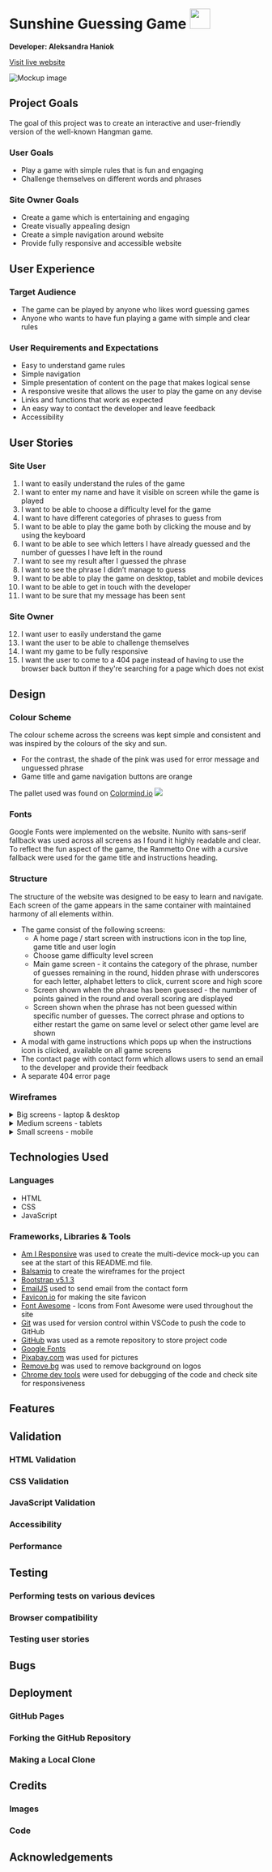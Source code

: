 # Sunshine Guessing Game <img src="assets\images\correct-answer-full-sun.png" style="width: 40px;height:40px;">

**Developer: Aleksandra Haniok**

[Visit live website](https://aleksandracodes.github.io/CI_PP2_SunshineGuessing/)

![Mockup image](docs/ami-responsivedesign-sunshineguessing.PNG)

## Project Goals

The goal of this project was to create an interactive and user-friendly version of the well-known Hangman game.

### User Goals

- Play a game with simple rules that is fun and engaging
- Challenge themselves on different words and phrases

### Site Owner Goals

- Create a game which is entertaining and engaging
- Create visually appealing design
- Create a simple navigation around website
- Provide fully responsive and accessible website

## User Experience

### Target Audience

- The game can be played by anyone who likes word guessing games
- Anyone who wants to have fun playing a game with simple and clear rules

### User Requirements and Expectations

- Easy to understand game rules
- Simple navigation
- Simple presentation of content on the page that makes logical sense
- A responsive wesite that allows the user to play the game on any devise
- Links and functions that work as expected
- An easy way to contact the developer and leave feedback
- Accessibility

## User Stories

### Site User

1. I want to easily understand the rules of the game
2. I want to enter my name and have it visible on screen while the game is played
3. I want to be able to choose a difficulty level for the game
4. I want to have different categories of phrases to guess from
5. I want to be able to play the game both by clicking the mouse and by using the keyboard
6. I want to be able to see which letters I have already guessed and the number of guesses I have left in the round
7. I want to see my result after I guessed the phrase
8. I want to see the phrase I didn’t manage to guess
9. I want to be able to play the game on desktop, tablet and mobile devices
10. I want to be able to get in touch with the developer
11. I want to be sure that my message has been sent

### Site Owner

12. I want user to easily understand the game
13. I want the user to be able to challenge themselves
14. I want my game to be fully responsive
15. I want the user to come to a 404 page instead of having to use the browser back button if they're searching for a page which does not exist

## Design

### Colour Scheme

The colour scheme across the screens was kept simple and consistent and was inspired by the colours of the sky and sun.
- For the contrast, the shade of the pink was used for error message and unguessed phrase
- Game title and game navigation buttons are orange

The pallet used was found on [Colormind.io](http://colormind.io/)
<img src="docs/colour-pallet-sgg.JPG">

### Fonts

Google Fonts were implemented on the website. Nunito with sans-serif fallback was used across all screens as I found it highly readable and clear. To reflect the fun aspect of the game, the Rammetto One with a cursive fallback were used for the game title and instructions heading.

### Structure

The structure of the website was designed to be easy to learn and navigate. Each screen of the game appears in the same container with maintained harmony of all elements within.

- The game consist of the following screens:
  - A home page / start screen with instructions icon in the top line, game title and user login
  - Choose game difficulty level screen
  - Main game screen - it contains the category of the phrase, number of guesses remaining in the round, hidden phrase with underscores for each letter, alphabet letters to click, current score and high score
  - Screen shown when the phrase has been guessed - the number of points gained in the round and overall scoring are displayed
  - Screen shown when the phrase has not been guessed within specific number of guesses. The correct phrase and options to either restart the game on same level or select other game level are shown
- A modal with game instructions which pops up when the instructions icon is clicked, available on all game screens
- The contact page with contact form which allows users to send an email to the developer and provide their feedback
- A separate 404 error page

### Wireframes

<details><summary>Big screens - laptop & desktop</summary>
<img src="docs/wireframes/wireframes-laptop.JPG">
</details>
<details><summary>Medium screens - tablets</summary>
<img src="docs/wireframes/wireframes-tablet.jpg">
</details>
<details><summary>Small screens - mobile</summary>
<img src="docs/wireframes/wireframes-mobile.jpg">
</details>

## Technologies Used

### Languages

- HTML
- CSS
- JavaScript

### Frameworks, Libraries & Tools

- [Am I Responsive](http://ami.responsivedesign.is/) was used to create the multi-device mock-up you can see at the start of this README.md file.
- [Balsamiq](https://balsamiq.com/) to create the wireframes for the project
- [Bootstrap v5.1.3](https://getbootstrap.com/)
- [EmailJS](https://www.emailjs.com) used to send email from the contact form
- [Favicon.io](https://favicon.io) for making the site favicon
- [Font Awesome](https://fontawesome.com/) - Icons from Font Awesome were used throughout the site
- [Git](https://git-scm.com/) was used for version control within VSCode to push the code to GitHub
- [GitHub](https://github.com/) was used as a remote repository to store project code
- [Google Fonts](https://fonts.google.com/)
- [Pixabay.com](Pixabay.com) was used for pictures
- [Remove.bg](https://www.remove.bg/) was used to remove background on logos
- [Chrome dev tools](https://developers.google.com/web/tools/chrome-devtools) were used for debugging of the code and check site for responsiveness
  
## Features


## Validation

### HTML Validation

### CSS Validation

### JavaScript Validation

### Accessibility

### Performance


## Testing

### Performing tests on various devices

### Browser compatibility

### Testing user stories


## Bugs


## Deployment

### GitHub Pages

### Forking the GitHub Repository

### Making a Local Clone



## Credits

### Images

### Code

## Acknowledgements